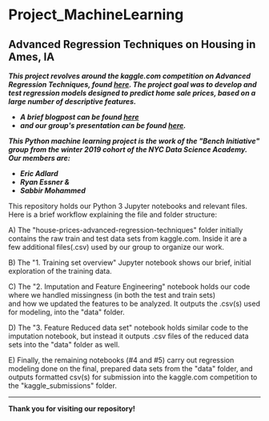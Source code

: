 # Project_MachineLearning
## Advanced Regression Techniques on Housing in Ames, IA

_**This project revolves around the kaggle.com competition on Advanced Regression Techniques, found [here](https://www.kaggle.com/c/house-prices-advanced-regression-techniques/). The project goal was to develop and test regression models designed to predict home sale prices, based on a large number of descriptive features.**_
 - _**A brief blogpost can be found [here](https://nycdatascience.com/blog/student-works/machine-learning-project/)**_
 - _**and our group's presentation can be found [here](https://docs.google.com/presentation/d/1WkYu03gJjzGtiChRyQkntf2fqkcEbRGYk1MqyaaalYw/edit?usp=sharing).**_

_**This Python machine learning project is the work of the "Bench Initiative" group from the winter 2019 cohort of the NYC Data Science Academy. Our members are:**_ 
 - _**Eric Adlard**_
 - _**Ryan Essner &**_
 - _**Sabbir Mohammed**_

This repository holds our Python 3 Jupyter notebooks and relevant files. Here is a brief workflow explaining the file and folder structure:

  A) The "house-prices-advanced-regression-techniques" folder initially contains the raw train and test data sets from kaggle.com.
  Inside it are a few additional files(.csv) used by our group to organize our work.
  
  B) The "1. Training set overview" Jupyter notebook shows our brief, initial exploration of the training data.

  C) The "2. Imputation and Feature Engineering" notebook holds our code where we handled missingness (in both the test and train sets)     
  and how we updated the features to be analyzed. It outputs the .csv(s) used for modeling, into the "data" folder.

  D) The "3. Feature Reduced data set" notebook holds similar code to the imputation notebook, but instead it outputs .csv files of the 
  reduced data sets into the "data" folder as well.

  E) Finally, the remaining notebooks (#4 and #5) carry out regression modeling done on the final, prepared data sets from the "data"
  folder, and outputs formatted csv(s) for submission into the kaggle.com competition to the "kaggle_submissions" folder.  

- - -

**Thank you for visiting our repository!**
